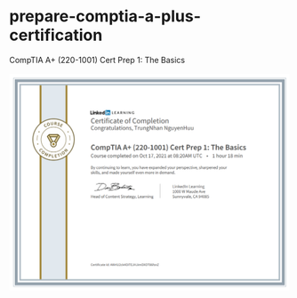 # prepare-comptia-a-plus-certification
CompTIA A+ (220-1001) Cert Prep 1: The Basics
<br />
<br />
<img src="CertificateOfCompletion.png"/>
